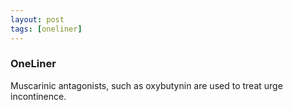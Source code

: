 ```yaml
---
layout: post
tags: [oneliner]
---
```



### OneLiner

Muscarinic antagonists, such as oxybutynin are used to treat urge incontinence.
